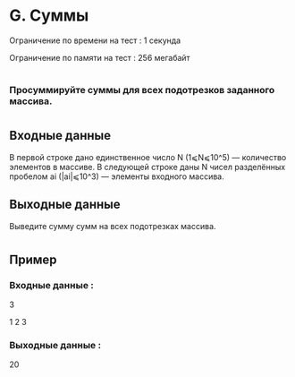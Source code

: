 # G. Суммы
Ограничение по времени на тест : 1 секунда

Ограничение по памяти на тест : 256 мегабайт

#

### Просуммируйте суммы для всех подотрезков заданного массива.

#

## Входные данные
В первой строке дано единственное число N (1⩽N⩽10^5) — количество элементов в массиве. В следующей строке даны N чисел разделённых пробелом ai (|ai|⩽10^3) — элементы входного массива.

## Выходные данные
Выведите сумму сумм на всех подотрезках массива.

#

## Пример

### Входные данные :
3

1 2 3
### Выходные данные :
20